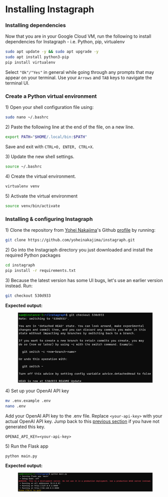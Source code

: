 # Installing Instagraph

### Installing dependencies

Now that you are in your Google Cloud VM, run the following to install dependencies for Instagraph - i.e. Python, pip, virtualenv

```sh
sudo apt update -y && sudo apt upgrade -y
sudo apt install python3-pip
pip install virtualenv
```

Select `"Ok"/"Yes"` in general while going through any prompts that may appear on your terminal. Use your `Arrows` and `TAB` keys to navigate the terminal UI.

### Create a Python virtual environment

1\) Open your shell configuration file using:

```sh
sudo nano ~/.bashrc
```

2\) Paste the following line at the end of the file, on a new line.

```sh
export PATH="$HOME/.local/bin:$PATH"
```

Save and exit with `CTRL+O, ENTER, CTRL+X`.&#x20;

3\) Update the new shell settings.

```sh
source ~/.bashrc
```

4\) Create the virtual environment.

```sh
virtualenv venv
```

5\) Activate the virtual environment

```sh
source venv/bin/activate
```

### Installing & configuring Instagraph

1\) Clone the repository from [Yohei Nakajima](https://twitter.com/yoheinakajima)'s Github [profile](https://github.com/yoheinakajima/instagraph) by running:

```sh
git clone https://github.com/yoheinakajima/instagraph.git
```

2\) Go into the Instagraph directory you just downloaded and install the required Python packages

```sh
cd instagraph
pip install -r requirements.txt
```

3\) Because the latest version has some UI bugs, let's use an earlier version instead. Run:

```sh
git checkout 530d933
```

**Expected output:**

<figure><img src="../.gitbook/assets/image (14).png" alt=""><figcaption></figcaption></figure>

4\) Set up your OpenAI API key

```sh
mv .env.example .env
nano .env
```

Add your OpenAI API key to the .env file. Replace `<your-api-key>` with your actual OpenAI API key. Jump back to this [previous section](generating-your-openai-api-key.md) if you have not generated this key.

```
OPENAI_API_KEY=<your-api-key>
```

5\) Run the Flask app

```
python main.py
```

**Expected output:**

<figure><img src="../.gitbook/assets/image (13).png" alt=""><figcaption></figcaption></figure>
